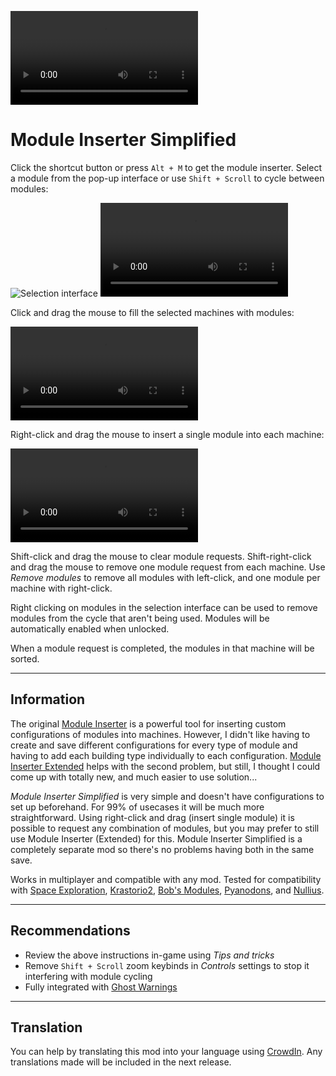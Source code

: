 ![Trailer](https://github.com/tburrows13/ModuleInserterSimplified/raw/master/resources/trailer.mp4)

# Module Inserter Simplified

Click the shortcut button or press `Alt + M` to get the module inserter. Select a module from the pop-up interface or use `Shift + Scroll` to cycle between modules:

![Selection interface](https://assets-mod.factorio.com/assets/9f61ae97849b25b22600b0d6ba8e7d58dd4f0156.png)
![Cycle modules](https://github.com/tburrows13/ModuleInserterSimplified/raw/master/resources/cycle-modules.mp4)

Click and drag the mouse to fill the selected machines with modules:

![Fill all with modules](https://github.com/tburrows13/ModuleInserterSimplified/raw/master/resources/insert-all.mp4)

Right-click and drag the mouse to insert a single module into each machine:

![Add single module to all](https://github.com/tburrows13/ModuleInserterSimplified/raw/master/resources/insert-single.mp4)

Shift-click and drag the mouse to clear module requests.
Shift-right-click and drag the mouse to remove one module request from each machine.
Use _Remove modules_ to remove all modules with left-click, and one module per machine with right-click.

Right clicking on modules in the selection interface can be used to remove modules from the cycle that aren't being used.
Modules will be automatically enabled when unlocked.

When a module request is completed, the modules in that machine will be sorted.

-----
## Information
The original [Module Inserter](https://mods.factorio.com/mod/ModuleInserter) is a powerful tool for inserting custom configurations of modules into machines. However, I didn't like having to create and save different configurations for every type of module and having to add each building type individually to each configuration. [Module Inserter Extended](https://mods.factorio.com/mod/ModuleInserterEx) helps with the second problem, but still, I thought I could come up with totally new, and much easier to use solution...

_Module Inserter Simplified_ is very simple and doesn't have configurations to set up beforehand. For 99% of usecases it will be much more straightforward. Using right-click and drag (insert single module) it is possible to request any combination of modules, but you may prefer to still use Module Inserter (Extended) for this. Module Inserter Simplified is a completely separate mod so there's no problems having both in the same save.

Works in multiplayer and compatible with any mod. Tested for compatibility with [Space Exploration](https://mods.factorio.com/mod/space-exploration), [Krastorio2](https://mods.factorio.com/mod/Krastorio2), [Bob's Modules](https://mods.factorio.com/mod/bobmodules), [Pyanodons](https://mods.factorio.com/user/pyanodon), and [Nullius](https://mods.factorio.com/mod/nullius).

-----
## Recommendations
- Review the above instructions in-game using _Tips and tricks_
- Remove `Shift + Scroll` zoom keybinds in _Controls_ settings to stop it interfering with module cycling
- Fully integrated with [Ghost Warnings](https://mods.factorio.com/mod/GhostWarnings)

---
## Translation

You can help by translating this mod into your language using [CrowdIn](https://crowdin.com/project/factorio-mods-localization). Any translations made will be included in the next release.
